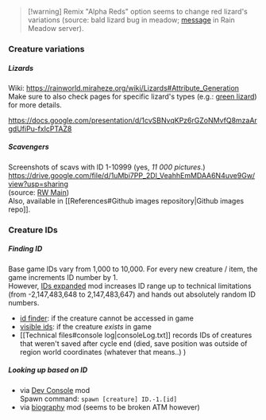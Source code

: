 > [!warning] Remix "Alpha Reds" option seems to change red lizard's variations (source: bald lizard bug in meadow; [message](https://discord.com/channels/1094716194180841602/1094730628970320044/1320268178680582215) in Rain Meadow server).

### Creature variations  
##### Lizards  
Wiki: https://rainworld.miraheze.org/wiki/Lizards#Attribute_Generation  
Make sure to also check pages for specific lizard's types (e.g.: [green lizard](https://rainworld.miraheze.org/wiki/Green_Lizard#Variants_&_Attributes)) for more details.

https://docs.google.com/presentation/d/1cvSBNvqKPz6rGZoNMvfQ8mzaArgdUfiPu-fxIcPTAZ8  
##### Scavengers  
Screenshots of scavs with ID 1-10999 (yes, *11 000 pictures*.)  
https://drive.google.com/file/d/1uMbi7PP_2Dl_VeahhEmMDAA6N4uve9Gw/view?usp=sharing  
(source: [RW Main](https://discord.com/channels/291184728944410624/385548182102212608/747554089402892298))  
Also, available in [[References#Github images repository|Github images repo]].
### Creature IDs
##### Finding ID  
Base game IDs vary from 1,000 to 10,000. For every new creature / item, the game increments ID number by 1.  
However, [IDs expanded](https://steamcommunity.com/sharedfiles/filedetails/?id=3094610084) mod increases ID range up to technical limitations (from -2,147,483,648 to 2,147,483,647) and hands out absolutely random ID numbers. 
- [id finder](https://steamcommunity.com/sharedfiles/filedetails/?id=3040378054): if the creature cannot be accessed in game
- [visible ids](https://steamcommunity.com/sharedfiles/filedetails/?id=2934997065): if the creature *exists* in game
- [[Technical files#console log|consoleLog.txt]] records IDs of creatures that weren't saved after cycle end (died, save position was outside of region world coordinates (whatever that means..) )
##### Looking up based on ID  
- via [Dev Console](https://steamcommunity.com/sharedfiles/filedetails/?id=2920528044)  mod  
Spawn command: `spawn [creature] ID.-1.[id]`  
- via [biography](https://steamcommunity.com/sharedfiles/filedetails/?id=2985657499) mod (seems to be broken ATM however)